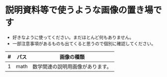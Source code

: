 # 説明資料等で使うような画像の置き場です

* 好きなように使ってください。まだほとんど何もありません。
* 一部注意事項があるものも出てくると思うので個別に確認してください。

| #    | パス | 画像の種類                       |
| ---- | ---- | -------------------------------- |
| 1    | math | 数学関連の説明用画像があります。 |

